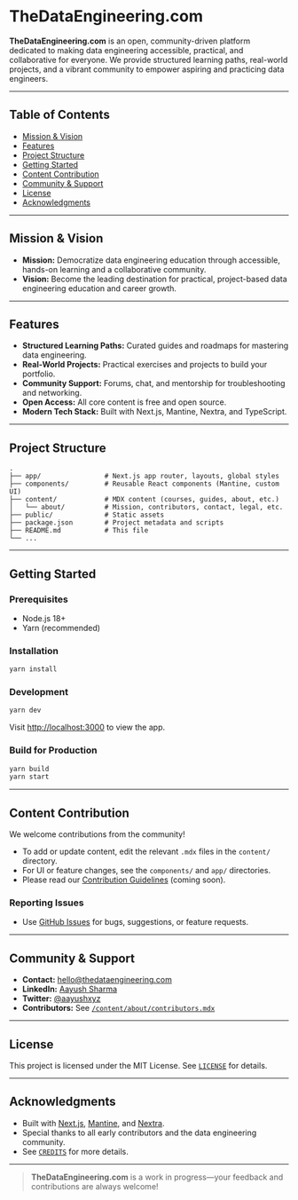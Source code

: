 # TheDataEngineering.com

**TheDataEngineering.com** is an open, community-driven platform dedicated to making data engineering accessible, practical, and collaborative for everyone. We provide structured learning paths, real-world projects, and a vibrant community to empower aspiring and practicing data engineers.

---

## Table of Contents

- [Mission & Vision](#mission--vision)
- [Features](#features)
- [Project Structure](#project-structure)
- [Getting Started](#getting-started)
- [Content Contribution](#content-contribution)
- [Community & Support](#community--support)
- [License](#license)
- [Acknowledgments](#acknowledgments)

---

## Mission & Vision

- **Mission:** Democratize data engineering education through accessible, hands-on learning and a collaborative community.
- **Vision:** Become the leading destination for practical, project-based data engineering education and career growth.

---

## Features

- **Structured Learning Paths:** Curated guides and roadmaps for mastering data engineering.
- **Real-World Projects:** Practical exercises and projects to build your portfolio.
- **Community Support:** Forums, chat, and mentorship for troubleshooting and networking.
- **Open Access:** All core content is free and open source.
- **Modern Tech Stack:** Built with Next.js, Mantine, Nextra, and TypeScript.

---

## Project Structure

```
.
├── app/                # Next.js app router, layouts, global styles
├── components/         # Reusable React components (Mantine, custom UI)
├── content/            # MDX content (courses, guides, about, etc.)
│   └── about/          # Mission, contributors, contact, legal, etc.
├── public/             # Static assets
├── package.json        # Project metadata and scripts
├── README.md           # This file
└── ...
```

---

## Getting Started

### Prerequisites

- Node.js 18+
- Yarn (recommended)

### Installation

```bash
yarn install
```

### Development

```bash
yarn dev
```

Visit [http://localhost:3000](http://localhost:3000) to view the app.

### Build for Production

```bash
yarn build
yarn start
```

---

## Content Contribution

We welcome contributions from the community!

- To add or update content, edit the relevant `.mdx` files in the `content/` directory.
- For UI or feature changes, see the `components/` and `app/` directories.
- Please read our [Contribution Guidelines](CONTRIBUTING.md) (coming soon).

### Reporting Issues

- Use [GitHub Issues](https://github.com/aayushxyz/thedataengineering/issues) for bugs, suggestions, or feature requests.

---

## Community & Support

- **Contact:** [hello@thedataengineering.com](mailto:hello@thedataengineering.com)
- **LinkedIn:** [Aayush Sharma](https://linkedin.com/in/aayushxyz)
- **Twitter:** [@aayushxyz](https://twitter.com/aayushxyz)
- **Contributors:** See [`/content/about/contributors.mdx`](content/about/contributors.mdx)

---

## License

This project is licensed under the MIT License. See [`LICENSE`](LICENSE) for details.

---

## Acknowledgments

- Built with [Next.js](https://nextjs.org/), [Mantine](https://mantine.dev/), and [Nextra](https://nextra.site/).
- Special thanks to all early contributors and the data engineering community.
- See [`CREDITS`](CREDITS) for more details.
---

> **TheDataEngineering.com** is a work in progress—your feedback and contributions are always welcome!
